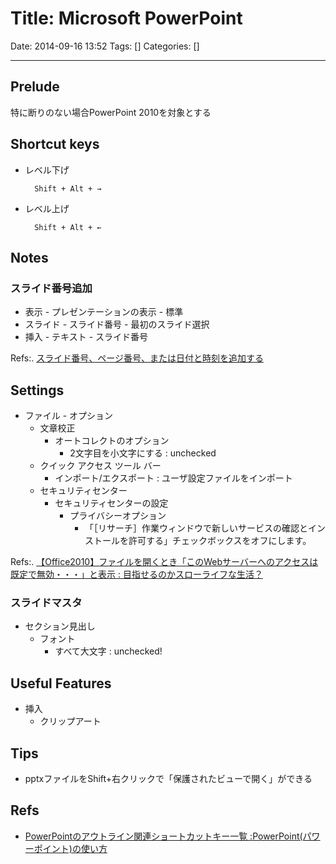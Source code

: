 # Title: Microsoft PowerPoint

Date: 2014-09-16 13:52
Tags: []
Categories: []

---

## Prelude

特に断りのない場合PowerPoint 2010を対象とする

## Shortcut keys

- レベル下げ

        Shift + Alt + →

- レベル上げ

        Shift + Alt + ←

## Notes

### スライド番号追加

- 表示 - プレゼンテーションの表示 - 標準
- スライド - スライド番号 - 最初のスライド選択
- 挿入 - テキスト - スライド番号

Refs:. [スライド番号、ページ番号、または日付と時刻を追加する](https://support.office.com/ja-jp/article/%E3%82%B9%E3%83%A9%E3%82%A4%E3%83%89%E7%95%AA%E5%8F%B7%E3%80%81%E3%83%9A%E3%83%BC%E3%82%B8%E7%95%AA%E5%8F%B7%E3%80%81%E3%81%BE%E3%81%9F%E3%81%AF%E6%97%A5%E4%BB%98%E3%81%A8%E6%99%82%E5%88%BB%E3%82%92%E8%BF%BD%E5%8A%A0%E3%81%99%E3%82%8B-21e67a79-3d55-4d97-ba7f-4f32c160ec5b?ui=ja-JP&rs=ja-JP&ad=JP)

## Settings

- ファイル - オプション
    - 文章校正
        - オートコレクトのオプション
            - 2文字目を小文字にする : unchecked
    - クイック アクセス ツール バー
        - インポート/エクスポート : ユーザ設定ファイルをインポート
    - セキュリティセンター
        - セキュリティセンターの設定
            - プライバシーオプション
                - 「［リサーチ］作業ウィンドウで新しいサービスの確認とインストールを許可する」チェックボックスをオフにします。

Refs:. [【Office2010】ファイルを開くとき「このWebサーバーへのアクセスは既定で無効・・・」と表示 : 目指せるのかスローライフな生活？](http://okirakurak.exblog.jp/14291012)

### スライドマスタ

- セクション見出し
    - フォント
        - すべて大文字 : unchecked!

## Useful Features

- 挿入
    - クリップアート

## Tips

- pptxファイルをShift+右クリックで「保護されたビューで開く」ができる

## Refs

- [PowerPointのアウトライン関連ショートカットキー一覧 :PowerPoint(パワーポイント)の使い方](http://www.relief.jp/itnote/archives/014559.php)

